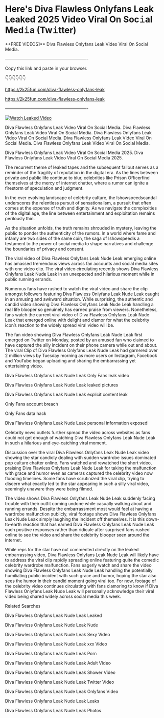 # Here's Diva Flawless Onlyfans Leak Leaked 2025 Video Viral On Soc𝚒al Med𝚒a (Tw𝚒tter)

++FREE VIDEOS]** Diva Flawless Onlyfans Leak Video Viral On Social Media.

———————————————————-

Copy this link and paste in your browser.

👇👇👇👇👇👇

https://2k25fun.com/diva-flawless-onlyfans-leak

https://2k25fun.com/diva-flawless-onlyfans-leak

———————————————————-

[![Watch Leaked Video](https://miro.medium.com/v2/resize:fit:828/format:webp/1*cilzJN44JGOrTw9NJCrNHA.gif "Watch Leaked Video")](https://2k25fun.com/diva-flawless-onlyfans-leak)

Diva Flawless Onlyfans Leak Video Viral On Social Media. Diva Flawless Onlyfans Leak Video Viral On Social Media. Diva Flawless Onlyfans Leak Video Viral On Social Media. Diva Flawless Onlyfans Leak Video Viral On Social Media. Diva Flawless Onlyfans Leak Video Viral On Social Media.

Diva Flawless Onlyfans Leak Video Viral On Social Media 2025. Diva Flawless Onlyfans Leak Video Viral On Social Media 2025.

The recurrent theme of leaked tapes and the subsequent fallout serves as a reminder of the fragility of reputation in the digital era. As the lines between private and public life continue to blur, celebrities like Prison Officerfind themselves at the mercy of internet chatter, where a rumor can ignite a firestorm of speculation and judgment.

In the ever evolving landscape of celebrity culture, the Ishowspeedscandal underscores the relentless pursuit of sensationalism, a pursuit that often comes at the expense of truth and dignity. As we navigate the complexities of the digital age, the line between entertainment and exploitation remains perilously thin.

As the situation unfolds, the truth remains shrouded in mystery, leaving the public to ponder the authenticity of the rumors. In a world where fame and infamy are two sides of the same coin, the saga of Ishowspeedis a testament to the power of social media to shape narratives and challenge the boundaries of privacy and consent.

The viral video of Diva Flawless Onlyfans Leak Nude Leak emerging online has amassed tremendous views across fan accounts and social media sites with one video clip. The viral video circulating recently shows Diva Flawless Onlyfans Leak Nude Leak in an unexpected and hilarious moment while in public running errands.

Numerous fans have rushed to watch the viral video and share the clip amongst followers featuring Diva Flawless Onlyfans Leak Nude Leak caught in an amusing and awkward situation. While surprising, the authentic and candid video showing Diva Flawless Onlyfans Leak Nude Leak handling a real life blooper so genuinely has earned praise from viewers. Nonetheless, fans watch the current viral video of Diva Flawless Onlyfans Leak Nude Leak that emerged online with delight and clamor for what the celebrity icon’s reaction to the widely spread viral video will be.

The fan video showing Diva Flawless Onlyfans Leak Nude Leak first emerged on Twitter on Monday, posted by an amused fan who claimed to have captured the silly incident on their phone camera while out and about. The viral Clip of Diva Flawless Onlyfans Leak Nude Leak had garnered over 2 million views by Tuesday morning as more users on Instagram, Facebook and YouTube began uploading and sharing the embarrassing yet entertaining video.

Diva Flawless Onlyfans Leak Nude Leak Only Fans leak video

Diva Flawless Onlyfans Leak Nude Leak leaked pictures

Diva Flawless Onlyfans Leak Nude Leak explicit content leak

Only Fans account breach

Only Fans data hack

Diva Flawless Onlyfans Leak Nude Leak personal information exposed

Celebrity news outlets further spread the video across websites as fans could not get enough of watching Diva Flawless Onlyfans Leak Nude Leak in such a hilarious and eye-catching viral moment.

Discussion over the viral Diva Flawless Onlyfans Leak Nude Leak video showing the star candidly dealing with sudden wardrobe issues dominated pop culture chatter online. Fans watched and rewatched the short video, praising Diva Flawless Onlyfans Leak Nude Leak for taking the malfunction with grace and humor even as cameras captured the celebrity video now flooding timelines. Some fans have scrutinized the viral clip, trying to discern what exactly led to the star appearing in such a silly viral video, seemingly unaware they were being filmed.

The video shows Diva Flawless Onlyfans Leak Nude Leak suddenly facing trouble with their outfit coming undone while casually walking about and running errands. Despite the embarrassment most would feel at having a wardrobe malfunction publicly, viral footage shows Diva Flawless Onlyfans Leak Nude Leak simply laughing the incident off themselves. It is this down-to-earth reaction that has earned Diva Flawless Onlyfans Leak Nude Leak such positive responses rather than ridicule after surprised fans rushed online to see the video and share the celebrity blooper seen around the internet.

While reps for the star have not commented directly on the leaked embarrassing video, Diva Flawless Onlyfans Leak Nude Leak will likely have to address the viral clip rapidly spreading online featuring quite the comedic celebrity wardrobe malfunction. Fans eagerly watch and share the video showing Diva Flawless Onlyfans Leak Nude Leak handling the potentially humiliating public incident with such grace and humor, hoping the star also sees the humor in their candid moment going viral too. For now, footage of the celebrity video continues circulating with fans clamoring to know if Diva Flawless Onlyfans Leak Nude Leak will personally acknowledge their viral video being shared widely across social media this week.

Related Searches

Diva Flawless Onlyfans Leak Nude Leak Leaked

Diva Flawless Onlyfans Leak Nude Leak Nude

Diva Flawless Onlyfans Leak Nude Leak Sexy Video

Diva Flawless Onlyfans Leak Nude Leak xxx Video

Diva Flawless Onlyfans Leak Nude Leak Porn

Diva Flawless Onlyfans Leak Nude Leak Adult Video

Diva Flawless Onlyfans Leak Nude Leak Shower Video

Diva Flawless Onlyfans Leak Nude Leak Twitter Video

Diva Flawless Onlyfans Leak Nude Leak Onlyfans Video

Diva Flawless Onlyfans Leak Nude Leak Leaks

Diva Flawless Onlyfans Leak Nude Leak Photos